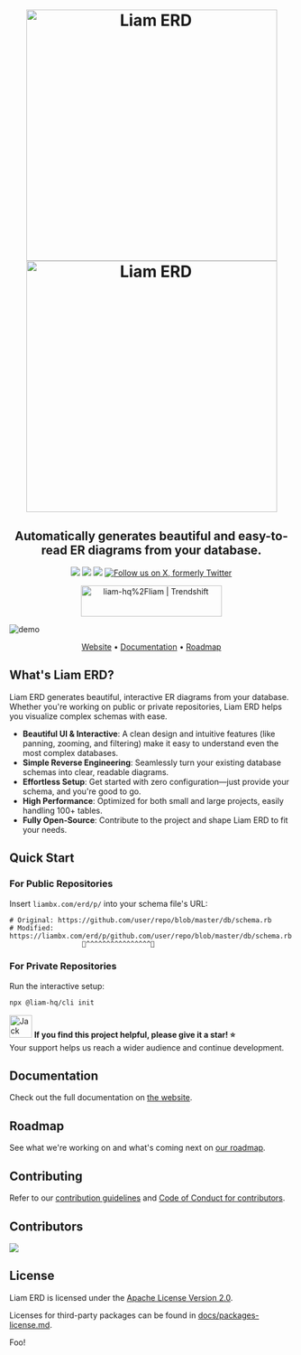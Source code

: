 <h1 align="center">
  <img src="./assets/logo-light.png#gh-light-mode-only" alt="Liam ERD" width="445">
  <img src="./assets/logo-dark.png#gh-dark-mode-only" alt="Liam ERD" width="445">
</h1>

<h2 align="center">
  Automatically generates beautiful and easy-to-read ER diagrams from your database.
</h2>

<p align="center">
  <a href="https://www.npmjs.com/package/@liam-hq/cli"><img src="https://img.shields.io/npm/v/%40liam-hq%2Fcli" /></a>
  <a href="https://github.com/liam-hq/liam/blob/main/CONTRIBUTING.md"><img src="https://img.shields.io/badge/PRs-welcome-brightgreen.svg" /></a>
  <a href="https://github.com/liam-hq/liam/blob/main/LICENSE"><img src="https://img.shields.io/badge/license-Apache%202-blue" /></a>
  <a href="https://x.com/liam_app"><img src="https://img.shields.io/twitter/follow/liam_app?style=social" alt="Follow us on X, formerly Twitter" /></a>
</p>

<p align="center">
  <a href="https://trendshift.io/repositories/12939" target="_blank"><img src="https://trendshift.io/api/badge/repositories/12939" alt="liam-hq%2Fliam | Trendshift" style="width: 250px; height: 55px;" width="250" height="55"/></a>
</p>

![demo](./assets/demo.gif)

<p align="center">
  <a href="https://liambx.com">Website</a> •
  <a href="https://liambx.com/docs">Documentation</a> •
  <a href="https://github.com/orgs/liam-hq/projects/1/views/1">Roadmap</a>
</p>

## What's Liam ERD?

Liam ERD generates beautiful, interactive ER diagrams from your database. Whether you're working on public or private repositories, Liam ERD helps you visualize complex schemas with ease.

- **Beautiful UI & Interactive**: A clean design and intuitive features (like panning, zooming, and filtering) make it easy to understand even the most complex databases.
- **Simple Reverse Engineering**: Seamlessly turn your existing database schemas into clear, readable diagrams.
- **Effortless Setup**: Get started with zero configuration—just provide your schema, and you're good to go.
- **High Performance**: Optimized for both small and large projects, easily handling 100+ tables.
- **Fully Open-Source**: Contribute to the project and shape Liam ERD to fit your needs.

## Quick Start

### For Public Repositories

Insert `liambx.com/erd/p/` into your schema file's URL:

```
# Original: https://github.com/user/repo/blob/master/db/schema.rb
# Modified: https://liambx.com/erd/p/github.com/user/repo/blob/master/db/schema.rb
                  👾^^^^^^^^^^^^^^^^👾
```

### For Private Repositories

Run the interactive setup:

```bash
npx @liam-hq/cli init
```

<img src="./assets/jack.gif" alt="Jack" width="40"> **If you find this project helpful, please give it a star! ⭐**  
Your support helps us reach a wider audience and continue development.

## Documentation

Check out the full documentation on [the website](https://liambx.com/docs).

## Roadmap

See what we're working on and what's coming next on [our roadmap](https://github.com/orgs/liam-hq/projects/1/views/1).

## Contributing

Refer to our [contribution guidelines](./CONTRIBUTING.md) and [Code of Conduct for contributors](./CODE_OF_CONDUCT.md).

## Contributors

<a href="https://github.com/liam-hq/liam/graphs/contributors">
  <img src="https://contrib.rocks/image?repo=liam-hq/liam" />
</a>

## License

Liam ERD is licensed under the [Apache License Version 2.0](LICENSE).

Licenses for third-party packages can be found in [docs/packages-license.md](docs/packages-license.md).

Foo!
